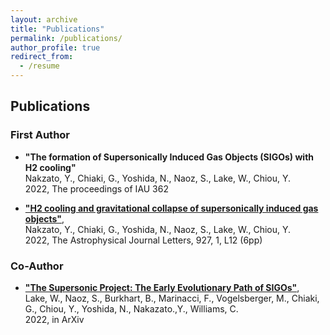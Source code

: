 ```yaml
---
layout: archive
title: "Publications"
permalink: /publications/
author_profile: true
redirect_from:
  - /resume
---
```



## Publications
### First Author
* __"The formation of Supersonically Induced Gas Objects (SIGOs) with H2 cooling"__  
  Nakzato, Y., Chiaki, G., Yoshida, N., Naoz, S., Lake, W., Chiou, Y.    
 2022, The proceedings of IAU 362
 
* __["H2 cooling and gravitational collapse of supersonically induced gas objects"](https://ui.adsabs.harvard.edu/abs/2022ApJ...927L..12N/abstract)__,  
 Nakzato, Y., Chiaki, G., Yoshida, N., Naoz, S., Lake, W., Chiou, Y.    
 2022, The Astrophysical Journal Letters, 927, 1, L12 (6pp)
 
### Co-Author
* __["The Supersonic Project: The Early Evolutionary Path of SIGOs"](https://ui.adsabs.harvard.edu/abs/2022arXiv220805987L/abstract)__,  
 Lake, W., Naoz, S., Burkhart, B., Marinacci, F., Vogelsberger, M., Chiaki, G., Chiou, Y., Yoshida, N., Nakazato.,Y., Williams, C.  
2022, in ArXiv
